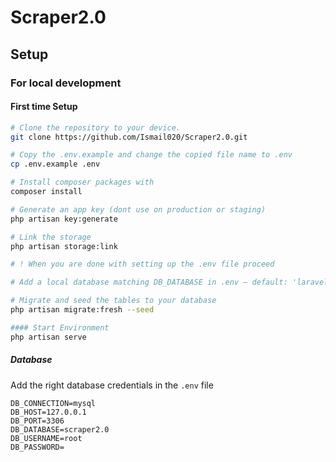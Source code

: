 # Scraper2.0

## Setup

### For local development

#### First time Setup

```bash
# Clone the repository to your device.
git clone https://github.com/Ismail020/Scraper2.0.git

# Copy the .env.example and change the copied file name to .env
cp .env.example .env

# Install composer packages with
composer install

# Generate an app key (dont use on production or staging)
php artisan key:generate

# Link the storage
php artisan storage:link

# ! When you are done with setting up the .env file proceed

# Add a local database matching DB_DATABASE in .env — default: 'laravel'

# Migrate and seed the tables to your database
php artisan migrate:fresh --seed

#### Start Environment
php artisan serve
```

##### Database

Add the right database credentials in the `.env` file

```dotenv
DB_CONNECTION=mysql
DB_HOST=127.0.0.1
DB_PORT=3306
DB_DATABASE=scraper2.0
DB_USERNAME=root
DB_PASSWORD=
```
